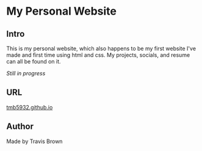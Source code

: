 # My Personal Website
## Intro
This is my personal website, which also happens to be my first website I've made and first time using html and css. My projects, socials, and resume can all be found on it.

_Still in progress_

## URL
[tmb5932.github.io](tmb5932.github.io)

## Author
Made by Travis Brown
